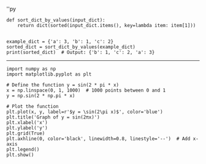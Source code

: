 ''py

    def sort_dict_by_values(input_dict):
        return dict(sorted(input_dict.items(), key=lambda item: item[1]))
    
    
    example_dict = {'a': 3, 'b': 1, 'c': 2}
    sorted_dict = sort_dict_by_values(example_dict)
    print(sorted_dict)  # Output: {'b': 1, 'c': 2, 'a': 3}
-----------------------------------------------------------------------
    import numpy as np
    import matplotlib.pyplot as plt
    
    # Define the function y = sin(2 * pi * x)
    x = np.linspace(0, 1, 1000)  # 1000 points between 0 and 1
    y = np.sin(2 * np.pi * x)
    
    # Plot the function
    plt.plot(x, y, label=r'$y = \sin(2\pi x)$', color='blue')
    plt.title('Graph of y = sin(2πx)')
    plt.xlabel('x')
    plt.ylabel('y')
    plt.grid(True)
    plt.axhline(0, color='black', linewidth=0.8, linestyle='--')  # Add x-axis
    plt.legend()
    plt.show()
